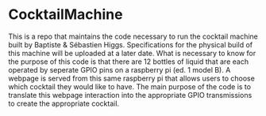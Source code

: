 # CocktailMachine

This is a repo that maintains the code necessary to run the cocktail machine built by Baptiste & Sébastien Higgs. Specifications for the physical build of this machine will be uploaded at a later date. What is necessary to know for the purpose of this code is that there are 12 bottles of liquid that are each operated by seperate GPIO pins on a raspberry pi (ed. 1 model B). A webpage is served from this same raspberry pi that allows users to choose which cocktail they would like to have. The main purpose of the code is to translate this webpage interaction into the appropriate GPIO transmissions to create the appropriate cocktail.
